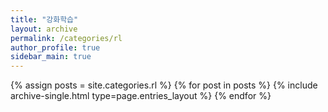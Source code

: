 ```yaml
---
title: "강화학습"
layout: archive
permalink: /categories/rl
author_profile: true
sidebar_main: true
---
```

  
{% assign posts = site.categories.rl %}
{% for post in posts %} {% include archive-single.html type=page.entries_layout %} {% endfor %}
